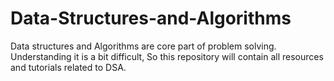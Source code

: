 # Data-Structures-and-Algorithms
Data structures and Algorithms are core part of problem solving. Understanding it is a bit difficult, So this repository will contain all resources and tutorials related to DSA.
